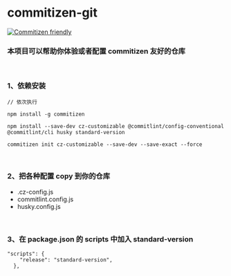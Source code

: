 # commitizen-git

[![Commitizen friendly](https://img.shields.io/badge/commitizen-friendly-brightgreen.svg)](http://commitizen.github.io/cz-cli/)

### 本项目可以帮助你体验或者配置 commitizen 友好的仓库

<br>

### 1、依赖安装

```
// 依次执行

npm install -g commitizen

npm install --save-dev cz-customizable @commitlint/config-conventional @commitlint/cli husky standard-version

commitizen init cz-customizable --save-dev --save-exact --force
```

<br>

### 2、把各种配置 copy 到你的仓库

- .cz-config.js
- commitlint.config.js
- husky.config.js

<br>

### 3、在 package.json 的 scripts 中加入 standard-version

```
"scripts": {
    "release": "standard-version",
  },
```
